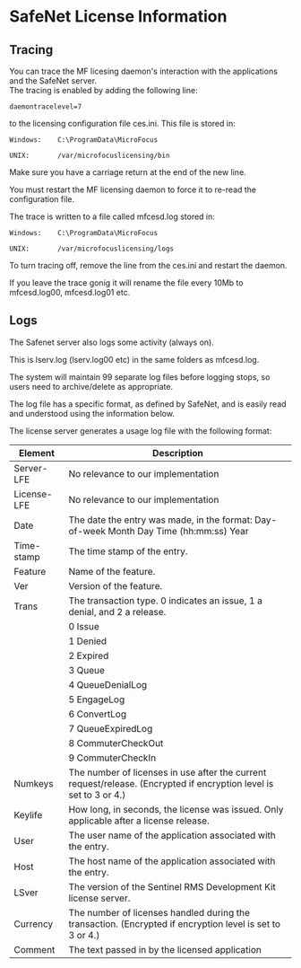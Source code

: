 # SafeNet License Information

## Tracing

You can trace the MF licesing daemon's interaction with the applications and the SafeNet server.  
The tracing is enabled by adding the following line:  

```
daemontracelevel=7
```

to the licensing configuration file ces.ini. This file is stored in:

```
Windows:    C:\ProgramData\MicroFocus

UNIX:       /var/microfocuslicensing/bin
```

Make sure you have a carriage return at the end of the new line.  

You must restart the MF licensing daemon to force it to re-read the configuration file.  

The trace is written to a file called mfcesd.log stored in:

```
Windows:    C:\ProgramData\MicroFocus

UNIX:       /var/microfocuslicensing/logs
``` 

To turn tracing off, remove the line from the ces.ini and restart the daemon.

If you leave the trace gonig it will rename the file every 10Mb to mfcesd.log00, mfcesd.log01 etc.

## Logs

The Safenet server also logs some activity (always on).

This is lserv.log (lserv.log00 etc) in the same folders as mfcesd.log.

The system will maintain 99 separate log files before logging stops, so users need to archive/delete as appropriate.

The log file has a specific format, as defined by SafeNet, and is easily read and understood using the information below.

The license server generates a usage log file with the following format:

| Element      | Description                                                                                                             |
|--------------|-------------------------------------------------------------------------------------------------------------------------|
| Server-LFE   | No relevance to our   implementation                                                                                    |
|  License-LFE | No relevance to our   implementation                                                                                    |
|  Date        | The date the entry was made, in   the format: Day-of-week Month Day Time (hh:mm:ss) Year                                |
|  Time-stamp  |  The time stamp of the   entry.                                                                                         |
|  Feature     |  Name of the feature.                                                                                                   |
|  Ver         |  Version of the feature.                                                                                                |
|  Trans       |  The transaction type. 0   indicates an issue, 1 a denial, and 2 a release.                                             |
|              | 0 Issue                                                                                                                 |
|              | 1 Denied                                                                                                                |
|              | 2 Expired                                                                                                               |
|              | 3 Queue                                                                                                                 |
|              | 4 QueueDenialLog                                                                                                        |
|              | 5 EngageLog                                                                                                             |
|              | 6 ConvertLog                                                                                                            |
|              | 7 QueueExpiredLog                                                                                                       |
|              | 8 CommuterCheckOut                                                                                                      |
|              | 9 CommuterCheckIn                                                                                                       |
|  Numkeys     |  The number of licenses in   use after the current request/release. (Encrypted if encryption level is set   to 3 or 4.) |
|  Keylife     |  How long, in seconds, the   license was issued. Only applicable after a license release.                               |
|  User        |  The user name of the   application associated with the entry.                                                          |
|  Host        |  The host name of the   application associated with the entry.                                                          |
|  LSver       |  The version of the   Sentinel RMS Development Kit license server.                                                      |
|  Currency    |  The number of licenses   handled during the transaction. (Encrypted if encryption level is set to 3 or   4.)           |
|  Comment     |  The text passed in by the   licensed application                                                                       |